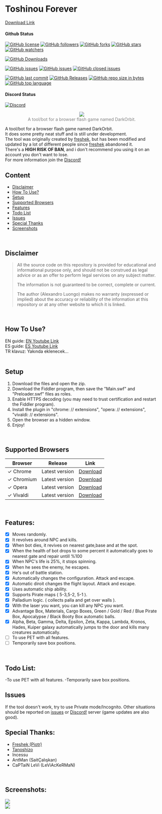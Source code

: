 # Toshinou Forever

<a href="https://github.com/PARSTURK/Toshinou-Forever/archive/master.zip">Download Link</a>

#### Github Status
[![GitHub license](https://img.shields.io/github/license/PARSTURK/Toshinou-Forever.svg)](https://github.com/PARSTURK/Toshinou-Forever)
[![GitHub followers](https://img.shields.io/github/followers/PARSTURK.svg?label=Follow&style=social)](https://github.com/PARSTURK/Toshinou-Forever)
[![GitHub forks](https://img.shields.io/github/forks/PARSTURK/Toshinou-Forever.svg?label=Fork&style=social)](https://github.com/PARSTURK/Toshinou-Forever/network)
[![GitHub stars](https://img.shields.io/github/stars/PARSTURK/Toshinou-Forever.svg?label=Stars&style=social)](https://github.com/PARSTURK/Toshinou-Forever/stargazers)
[![GitHub watchers](https://img.shields.io/github/watchers/PARSTURK/Toshinou-Forever.svg?label=Watch&style=social)](https://github.com/PARSTURK/Toshinou-Forever)

[![GitHub Downloads](https://img.shields.io/github/downloads/PARSTURK/Toshinou-Forever/total.svg)](https://github.com/PARSTURK/Toshinou-Forever)

[![GitHub issues](https://img.shields.io/github/issues/PARSTURK/Toshinou-Forever.svg)](https://github.com/PARSTURK/Toshinou-Forever/issues)
[![GitHub issues](https://img.shields.io/github/issues-raw/PARSTURK/Toshinou-Forever.svg)](https://github.com/PARSTURK/Toshinou-Forever/issues?q=is%3Aopen+is%3Aissue)
[![GitHub closed issues](https://img.shields.io/github/issues-closed-raw/PARSTURK/Toshinou-Forever.svg)](https://github.com/PARSTURK/Toshinou-Forever/issues?q=is%3Aissue+is%3Aclosed)

[![GitHub last commit](https://img.shields.io/github/last-commit/PARSTURK/Toshinou-Forever.svg)](https://github.com/PARSTURK/Toshinou-Forever)
[![GitHub Releases](https://img.shields.io/github/release/PARSTURK/Toshinou-Forever.svg)](https://github.com/PARSTURK/Toshinou-Forever)
[![GitHub repo size in bytes](https://img.shields.io/github/repo-size/PARSTURK/Toshinou-Forever.svg)](https://github.com/PARSTURK/Toshinou-Forever)
[![GitHub top language](https://img.shields.io/github/languages/top/PARSTURK/Toshinou-Forever.svg)](https://github.com/PARSTURK/Toshinou-Forever)

#### Discord Status
[![Discord](https://img.shields.io/discord/480800367093874688.svg)](https://discord.gg/W55bJkB)

<p align="center">
    <a href="https://github.com/PARSTURK/Toshinou-Forever/archive/master.zip">
    <img src="https://cdn.discordapp.com/attachments/452499849796124683/516342597128683545/Toshinou-logo-128x128.png"/>
    <br/>
    </a>
  <span style="color: grey !important;">A tool/bot for a browser flash game named DarkOrbit.</span>
</p>

A tool/bot for a browser flash game named DarkOrbit.<br />
It does some pretty neat stuff and is still under development.<br />
The tool was originally created by [freshek](https://github.com/freshstudio), but has been modified and updated by a lot of different people since [freshek](https://github.com/freshstudio) abandoned it.<br />
There's a **HIGH RISK OF BAN**, and i don't recommend you using it on an account you don't want to lose.<br />
For more information join the [Discord!](https://discord.gg/W55bJkB)
<br />

## Content
- [Disclaimer](#disclaimer)
- [How To Use?](#how-to-use)
- [Setup](#setup)
- [Supported Browsers](#supported-browsers)
- [Features](#features)
- [Todo List](#todo-list)
- [Issues](#issues)
- [Special Thanks](#special-thanks)
- [Screenshots](#screenshots)
<br />

## Disclaimer
> All the source code on this repository is provided for educational and informational purpose only, and should not be construed as legal advice or as an offer to perform legal services on any subject matter.
> 
> The information is not guaranteed to be correct, complete or current. 
> 
> The author (Alexandro Luongo) makes no warranty (expressed or implied) about the accuracy or reliability of the information at this repository or at any other website to which it is linked.
<br />

## How To Use?
EN guide: [EN Youtube Link](https://youtu.be/sZOrfItRd2w) <br />
ES guide: [ES Youtube Link](https://youtu.be/4kp8v413634) <br />
TR klavuz: Yakında eklenecek... <br />
<br />

## Setup
1. Download the files and open the zip.
2. Download the Fiddler program, then save the "Main.swf" and "Preloader.swf" files as roles.
3. Enable HTTPS decoding (you may need to trust certification and restart the Fiddler program).
4. Install the plugin in "chrome: // extensions", "opera: // extensions", "vivaldi: // extensions".
5. Open the browser as a hidden window.
6. Enjoy!
<br />

## Supported Browsers

| Browser       | Release        | Link           |
| ------------- | -------------- | -------------- |
| ✓ Chrome        | Latest version | [Download](https://www.google.com/chrome/)   |
| ✓ Chromium      | Latest version | [Download](https://download-chromium.appspot.com/)   |
| ✓ Opera         | Latest version | [Download](https://www.opera.com/tr/download)   |
| ✓ Vivaldi       | Latest version | [Download](https://vivaldi.com/download/)   |
<br />

## Features:
- [x] Moves randomly.
- [x] It revolves around NPC and kills.
- [x] When bot dies, it revives on nearest gate,base and at the spot.
- [x] When the health of bot drops to some percent it automatically goes to nearest gate and repair untill %100
- [x] When NPC's life is 25%, it stops spinning.
- [x] When he sees the enemy, he escapes.
- [x] He's out of battle station.
- [x] Automatically changes the configuration. Attack and escape.
- [x] Automatic diroit changes the flight layout. Attack and escape.
- [x] Uses automatic ship ability.
- [x] Supports Pirate maps ( 5-3,5-2, 5-1 ).
- [x] Palladium logic. ( collects palla and get over walls ).
- [x] With the laser you want, you can kill any NPC you want.
- [x] Advantage Box, Materials, Cargo Boxes, Green / Gold / Red / Blue Pirate Box, Apocalypse / Black Booty Box automatic balls.
- [x] Alpha, Beta, Gamma, Delta, Epsilon, Zeta, Kappa, Lambda, Kronos, Hades, Kuiper galaxy automatically jumps to the door and kills many creatures automatically.
- [ ] To use PET with all features.
- [ ] Temporarily save box positions.
<br />

## Todo List:
-To use PET with all features.
-Temporarily save box positions.
<br />

## Issues
If the tool doesn't work, try to use Private mode/Incognito.
Other situations should be reported on [issues](../../issues) or [Discord!](https://discord.gg/W55bJkB) server (game updates are also good).
<br />

## Special Thanks:
- [Freshek (Piotr)](https://github.com/freshstudio)
- [Tanoshizo](https://github.com/Alph4rd)
- Incessu
- AntMan (SaitÇalışkan)
- CaPTaiN LeVi (LeViAcKeRMaN)
<br />

## Screenshots:
![](https://cdn.discordapp.com/attachments/452499849796124683/516327014559514639/unknown.png)
<br />
![](https://cdn.discordapp.com/attachments/452499849796124683/516310765100335104/unknown.png)
